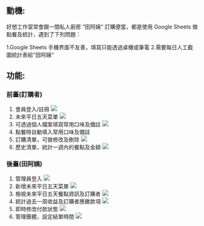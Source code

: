 
## 動機:

好想工作室常會跟一間私人廚房 ”田阿姨“ 訂購便當，都是使用 Google Sheets 做點餐及統計，遇到了下列問題：

1.Google Sheets 手機界面不友善，填寫只能透過桌機或筆電
2.需要每日人工截圖統計表給”田阿姨“

## 功能:

### 前臺(訂購者)
  1. 會員登入/註冊
  ![](https://i.imgur.com/wafOJzC.gif)
  2. 未來平日五天菜單
  ![](https://i.imgur.com/uYWFHOa.gif)
  3. 可透過個人檔案填寫常用口味及備註
  ![](https://i.imgur.com/vkhLNMC.gif)
  4. 點餐時自動填入常用口味及備註
  5. 訂購清單，可做修改及刪除
  ![](https://i.imgur.com/w1ju64P.gif)
  6. 歷史清單，統計一週內的餐點及金額
  ![](https://i.imgur.com/FBFJbwX.png)

### 後臺(田阿姨)
  1. 管理員登入
  ![](https://i.imgur.com/bY9U4JS.png)
  1. 新增未來平日五天菜單
  ![](https://i.imgur.com/IOcgREV.gif)
  1. 檢視未來平日五天餐點資訊及訂購者
  ![](https://i.imgur.com/LN9wtAn.gif)
  1. 統計過去一周收益及訂購者應繳款項
  ![](https://i.imgur.com/veUCOZB.gif)
  1. 即時修改付款狀態
  ![](https://i.imgur.com/aVnD95N.gif)
  1. 管理團體，設定結單時間
  ![](https://i.imgur.com/a10tWwC.gif)
